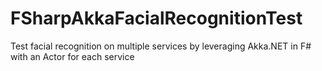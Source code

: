# FSharpAkkaFacialRecognitionTest
Test facial recognition on multiple services by leveraging Akka.NET in F# with an Actor for each service
